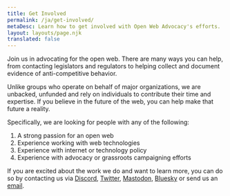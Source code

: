 ```yaml
---
title: Get Involved
permalink: /ja/get-involved/
metaDesc: Learn how to get involved with Open Web Advocacy's efforts.
layout: layouts/page.njk
translated: false
---
```


Join us in advocating for the open web. There are many ways you can help, from contacting legislators and regulators to helping collect and document evidence of anti-competitive behavior.

Unlike groups who operate on behalf of major organizations, we are unbacked, unfunded and rely on individuals to contribute their time and expertise. If you believe in the future of the web, you can help make that future a reality.

Specifically, we are looking for people with any of the following:

1. A strong passion for an open web
2. Experience working with web technologies
3. Experience with internet or technology policy
4. Experience with advocacy or grassroots campaigning efforts

If you are excited about the work we do and want to learn more, you can do so by contacting us via <a href="https://discord.gg/x53hkqrRKx">Discord</a>, <a href="https://twitter.com/OpenWebAdvocacy">Twitter</a>, <a href='https://mastodon.social/@owa' rel='me'>Mastodon</a>, <a href="https://bsky.app/profile/open-web-advocacy.org">Bluesky</a> or send us an <a href="mailto:contactus@open-web-advocacy.org">email</a>.
